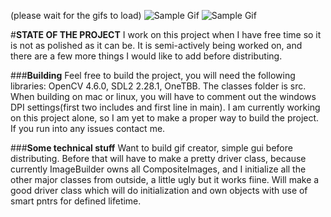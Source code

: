(please wait for the gifs to load)
![Sample Gif](https://github.com/508312/public-files/blob/master/demo/gif_hand.gif)
![Sample Gif](https://github.com/508312/public-files/blob/master/demo/gif_auto.gif)

#**STATE OF THE PROJECT**
I work on this project when I have free time so it is not as polished as it can be. 
It is semi-actively being worked on, and there are a few more things I would like to add before distributing.

###**Building**
Feel free to build the project, you will need the following libraries: OpenCV 4.6.0, SDL2 2.28.1, OneTBB. 
The classes folder is src. When building on mac or linux, you will have to comment out the windows DPI settings(first two includes and first line in main).
I am currently working on this project alone, so I am yet to make a proper way to build the project. 
If you run into any issues contact me.

###**Some technical stuff**
Want to build gif creator, simple gui before distributing. Before that will have to make a pretty driver class, because currently ImageBuilder owns all CompositeImages, and I initialize all the other major classes from outside, a little ugly but it works fiine. Will make a good driver class which will do initialization and own objects with use of smart pntrs for defined lifetime.
